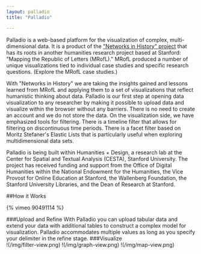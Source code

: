 ```yaml
---
layout: palladio
title: "Palladio"

---
```




Palladio is a web-based platform for the visualization of complex, multi-dimensional data. It is a product of the ["Networks in History" project](/networks-in-history) that has its roots in another humanities research project based at Stanford: "Mapping the Republic of Letters (MRofL)." MRofL produced a number of unique visualizations tied to individual case studies and specific research questions. (Explore the MRofL case studies.)

With "Networks in History" we are taking the insights gained and lessons learned from MRofL and applying them to a set of visualizations that reflect humanistic thinking about data. Palladio is our first step at opening data visualization to any researcher by making it possible to upload data and visualize within the browser without any barriers. There is no need to create an account and we do not store the data. On the visualization side, we have emphasized tools for filtering. There is a timeline filter that allows for filtering on discontinuous time periods. There is a facet filter based on Moritz Stefaner's Elastic Lists that is particularly useful when exploring multidimensional data sets.

Palladio is being built within Humanities + Design, a research lab at the Center for Spatial and Textual Analysis (CESTA), Stanford University. The project has received funding and support from the Office of Digital Humanities within the National Endowment for the Humanities, the Vice Provost for Online Education at Stanford, the Wallenberg Foundation, the Stanford University Libraries, and the Dean of Research at Stanford.

##How it Works

{% vimeo 90491114 %}

###Upload and Refine
With Palladio you can upload tabular data and extend your data with additional tables to construct a complex model for visualization. Palladio accommodates multiple values as long as you specify your delimiter in the refine stage.
###Visualize  
!(/img/filter-view.png)
!(/img/graph-view.png) 
!(/img/map-view.png)












